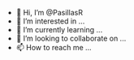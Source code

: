 - 👋 Hi, I’m @PasillasR
- 👀 I’m interested in ...
- 🌱 I’m currently learning ...
- 💞️ I’m looking to collaborate on ...
- 📫 How to reach me ...

<!---
PasillasR/PasillasR is a ✨ special ✨ repository because its `README.md` (this file) appears on your GitHub profile.
You can click the Preview link to take a look at your changes.
--->
